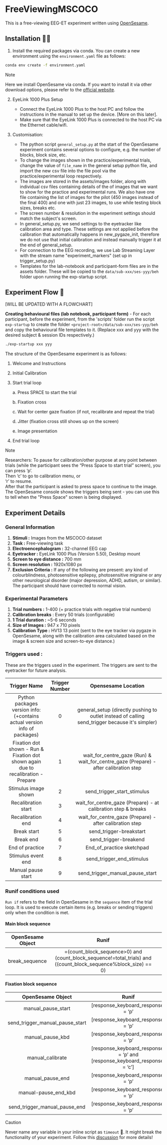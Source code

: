 # FreeViewingMSCOCO 

This is a free-viewing EEG-ET experiment written using [OpenSesame](https://osdoc.cogsci.nl/).

## Installation 👩‍💻

1. Install the required packages via conda. You can create a new environment using the `environment.yaml` file as follows:
```bash
conda env create -f environment.yaml
```

> [!NOTE]  
> Here we install OpenSesame via conda. If you want to install it via other download options, please refer to the [official website](https://osdoc.cogsci.nl/3.2/download#all-download-options).

2. EyeLink 1000 Plus Setup
    - Connect the EyeLink 1000 Plus to the host PC and follow the instructions in the manual to set up the device. [More on this later].
    - Make sure that the EyeLink 1000 Plus is connected to the host PC via the Ethernet cable/wifi.

3. Customisation: 
	- The python script `general_setup.py` at the start of the OpenSesame experiment contains several options to configure, e.g. the number of blocks, block size, etc.
	- To change the images shown in the practice/experimental trials, change the value of `file_name` in the general setup python file, and import the new csv file into the file pool via the practice/experimental loop respectively.
	- The images are stored in the assets/images folder, along with individual csv files containing details of the of images that we want to show for the practice and experimental runs. We also have one file containing the list of images for the pilot (450 images instead of the final 400) and one with just 23 images, to use while testing block sizes, breaks etc. 
	- The screen number & resolution in the experiment settings should match the subject's screen.
	- In general_setup.py, we send settings to the eyetracker like calibration area and type. These settings are not applied before the calibration that automatically happens in new_pygaze_init, therefore we do not use that initial calibration and instead manually trigger it at the end of general_setup.
	- For connection to the EEG recording, we use Lab Streaming Layer with the stream name "experiment_markers" (set up in trigger_setup.py)
	- Templates for the lab-notebook and participant-form files are in the assets folder. These will be copied to the `data/sub-xxx/ses-yyy/beh` folder upon running the exp-startup script. 

## Experiment Flow 🌊

[WILL BE UPDATED WITH A FLOWCHART]

**Creating behavioural files (lab notebook, participant form)** - For each participant, before the experiment, from the 'scripts' folder run the script `exp-startup` to create the folder `<project-root>/data/sub-xxx/ses-yyy/beh` and copy the behavioural file templates to it. (Replace xxx and yyy with the desired subject & session IDs respectively.)

```bash
./exp-startup xxx yyy
```

The structure of the OpenSesame experiment is as follows:

1. Welcome and Instructions
2. Initial Calibration
3. Start trial loop

    a. Press SPACE to start the trial

    b. Fixation cross

    c. Wait for center gaze fixation (if not, recalibrate and repeat the trial)

    d. Jitter (fixation cross still shows up on the screen)

    e. Image presentation
4. End trial loop

> [!NOTE]  
> Researchers: To pause for calibration/other purpose at any point between trials (while the participant sees the “Press Space to start trial” screen), you can press ‘p’.   
> Then ‘c’ to go to calibration menu, or   
> ‘r’ to resume.   
> After that the participant is asked to press space to continue to the image.   
> The OpenSesame console shows the triggers being sent - you can use this to tell when the "Press Space" screen is being displayed.



## Experiment Details

### General Information
1. **Stimuli :** Images from the MSCOCO dataset
2. **Task :** Free-viewing task
3. **Electroencephalogram :** 32-channel EEG cap
4. **Eyetracker :** EyeLink 1000 Plus (Version 5.50), Desktop mount
5. **Screen to eye distance :** 700 mm
6. **Screen resolution :** 1920x1080 px
7. **Exclusion Criteria :** If any of the following are present: any kind of colourblindness, photosensitive epilepsy, photosensitive migraine or any other neurological disorder (major depression, ADHD, autism, or similar). The participant should have corrected to normal vision.

### Experimental Parameters
1. **Trial numbers :** 1-400 (+ practice trials with negative trial numbers)
2. **Calibration breaks** : Every 50 trials (configurable)
3. **1 Trial duration :** ~5-6 seconds
4. **Size of Images :** 947 x 710 pixels
5. **Calibration Type :** HV13 13 point (sent to the eye tracker via pygaze in OpenSesame, along with the calibration area calculated based on the image & screen size and screen-to-eye distance.)


### Triggers used :

These are the triggers used in the experiment. The triggers are sent to the eyetracker for future analysis.

|                                  **Trigger Name**                                 | **Trigger Number** |                                 **Opensesame Location**                                 |
|:---------------------------------------------------------------------------------:|:------------------:|:---------------------------------------------------------------------------------------:|
| Python packages version info: (+contains actual version info of packages) |          0         | general_setup (directly pushing to outlet instead of calling send_trigger because it's simpler) |
| Fixation dot shown - Run & Fixation dot shown again due to recalibration - Prepare |          1         | wait_for_centre_gaze (Run) & wait_for_centre_gaze (Prepare) - after calibration step |
|                                Stimulus image shown                               |          2         |                               send_trigger_start_stimulus                               |
|                                Recalibration start                                |          3         |             wait_for_centre_gaze (Prepare) - at calibration step & breaks             |
|                                 Recalibration end                                 |          4         |                 wait_for_centre_gaze (Prepare) - after calibration step                 |
|                                    Break start                                    |          5         |                                 send_trigger-breakstart                                 |
|                                     Break end                                     |          6         |                                  send_trigger-breakend                                  |
|                                  End of practice                                  |          7         |                                End_of_practice sketchpad                                |
|                                 Stimulus event end                                |          8         |                                send_trigger_end_stimulus                                |
|                                 Manual pause start                                |          9         |                             send_trigger_manual_pause_start                             |



### Runif conditions used
`Run if` refers to the field in OpenSesame in the `sequence` item of the trial loop. It is used to execute certain items (e.g. breaks or sending triggers) only when the condition is met.

#### Main block sequence

| OpenSesame Object |                                                        Runif                                                       |   |
|:-----------------:|:------------------------------------------------------------------------------------------------------------------:|---|
|   break_sequence  | =(count_block_sequence&gt;0) and (count_block_sequence!=total_trials) and ((count_block_sequence%block_size) == 0) |   |

#### Fixation block sequence

|      **OpenSesame Object**      |                                  **Runif**                                 |
|:-------------------------------:|:--------------------------------------------------------------------------:|
|        manual_pause_start       |                     [response_keyboard_response] = ‘p’                     |
| send_trigger_manual_pause_start |                     [response_keyboard_response] = ‘p’                     |
|         manual_pause_kbd        |                     [response_keyboard_response] = ‘p’                     |
|         manual_calibrate        | [response_keyboard_response] = ‘p’ and [response_keyboard_response] = ‘c’] |
|         manual_pause_end        |                     [response_keyboard_response] = ‘p’                     |
|       manual-pause_end_kbd      |                     [response_keyboard_response] = ‘p’                     |
|  send_trigger_manual_pause_end  |                     [response_keyboard_response] = ‘p’                     |

> [!CAUTION]
> Never name any variable in your inline script as `timeout` 🥲. It might break the functionality of your experiment. Follow this [discussion](https://forum.cogsci.nl/discussion/6393/sketchpad-does-not-wait-for-the-keypress) for more details!
